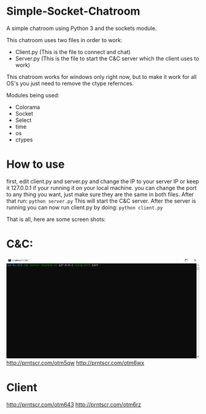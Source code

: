 # Simple-Socket-Chatroom
A simple chatroom using Python 3 and the sockets module.

This chatroom uses two files in order to work:
- Client.py (This is the file to connect and chat)
- Server.py (This is the file to start the C&C server which the client uses to work)

This chatroom works for windows only right now, but to make it work for all OS's you just need to remove the ctype refernces.

Modules being used:
- Colorama
- Socket
- Select
- time
- os
- ctypes

# How to use
first, edit client.py and server.py and change the IP to your server IP or keep it 127.0.0.1 if your running it on your local machine.
you can change the port to any thing you want, just make sure they are the same in both files.
After that run:
`python server.py`
This will start the C&C server.
After the server is running you can now run client.py by doing:
`python client.py`

That is all, here are some screen shots:
# C&C:
![Alt text](/cnc1.png?raw=true "Title")
http://prntscr.com/otm5qw
http://prntscr.com/otm6wx

# Client
http://prntscr.com/otm643
http://prntscr.com/otm6rz

